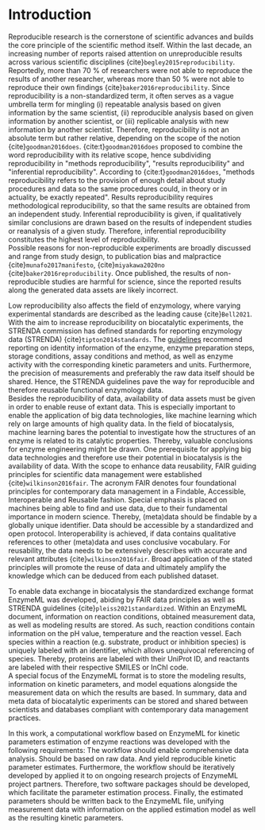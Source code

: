 # Introduction

Reproducible research is the cornerstone of scientific advances and builds the core principle of the scientific method itself. Within the last decade, an increasing number of reports raised attention on unreproducible results across various scientific disciplines {cite}`begley2015reproducibility`. Reportedly, more than 70 % of researchers were not able to reproduce the results of another researcher, whereas more than 50 % were not able to reproduce their own findings {cite}`baker2016reproducibility`.
Since reproducibility is a non-standardized term, it often serves as a vague umbrella term for mingling (i) repeatable analysis based on given information by the same scientist, (ii) reproducible analysis based on given information by another scientist, or (iii) replicable analysis with new information by another scientist.
Therefore, reproducibility is not an absolute term but rather relative, depending on the scope of the notion {cite}`goodman2016does`. {cite:t}`goodman2016does` proposed to combine the word reproducibility with its relative scope, hence subdividing reproducibility in "methods reproducibility", "results reproducibility" and "inferential reproducibility". According to {cite:t}`goodman2016does`, "methods reproducibility refers to the provision of enough detail about study procedures and data so the same procedures could, in theory or in actuality, be exactly repeated". Results reproducibility requires methodological reproducibility, so that the same results are obtained from an independent study. Inferential reproducibility is given, if qualitatively similar conclusions are drawn based on the results of independent studies or reanalysis of a given study. Therefore, inferential reproducibility constitutes the highest level of reproducibility.  
Possible reasons for non-reproducible experiments are broadly discussed and range from study design, to publication bias and malpractice {cite}`munafo2017manifesto`, {cite}`miyakawa2020no` {cite}`baker2016reproducibility`. Once published, the results of non-reproducible studies are harmful for science, since the reported results along the generated data assets are likely incorrect.

Low reproducibility also affects the field of enzymology, where varying experimental standards are described as the leading cause {cite}`Bell2021`. With the aim to increase reproducibility on biocatalytic experiments, the STRENDA commission has defined standards for reporting enzymology data (STRENDA) {cite}`tipton2014standards`. The [guidelines](https://www.beilstein-institut.de/en/projects/strenda/guidelines/) recommend reporting on identity information of the enzyme, enzyme preparation steps, storage conditions, assay conditions and method, as well as enzyme activity with the corresponding kinetic parameters and units. Furthermore, the precision of measurements and preferably the raw data itself should be shared. Hence, the STRENDA guidelines pave the way for reproducible and therefore reusable functional enzymology data.  
Besides the reproducibility of data, availability of data assets must be given in order to enable reuse of extant data. This is especially important to enable the application of big data technologies, like machine learning which rely on large amounts of high quality data. In the field of biocatalysis, machine learning bares the potential to investigate how the structures of an enzyme is related to its catalytic properties. Thereby, valuable conclusions for enzyme engineering might be drawn.
One prerequisite for applying big data technologies and therefore use their potential in biocatalysis is the availability of data. With the scope to enhance data reusability, FAIR guiding principles for scientific data management were established {cite}`wilkinson2016fair`. The acronym FAIR denotes four foundational principles for contemporary data management in a Findable, Accessible, Interoperable and Reusable fashion. Special emphasis is placed on machines being able to find and use data, due to their fundamental importance in modern science. Thereby, (meta)data should be findable by a globally unique identifier. Data should be accessible by a standardized and open protocol. Interoperability is achieved, if data contains qualitative references to other (meta)data and uses conclusive vocabulary. For reusability, the data needs to be extensively describes with accurate and relevant attributes {cite}`wilkinson2016fair`. Broad application of the stated principles will promote the reuse of data and ultimately amplify the knowledge which can be deduced from each published dataset.

To enable data exchange in biocatalysis the standardized exchange format EnzymeML was developed, abiding by FAIR data principles as well as STRENDA guidelines {cite}`pleiss2021standardized`. Within an EnzymeML document, information on reaction conditions, obtained measurement data, as well as modeling results are stored. As such, reaction conditions contain information on the pH value, temperature and the reaction vessel. Each species within a reaction (e.g. substrate, product or inhibition species) is uniquely labeled with an identifier, which allows unequivocal referencing of species. Thereby, proteins are labeled with their UniProt ID, and reactants are labeled with their respective SMILES or InChI code.  
A special focus of the EnzymeML format is to store the modeling results, information on kinetic parameters, and model equations alongside the measurement data on which the results are based. In summary, data and meta data of biocatalytic experiments can be stored and shared between scientists and databases compliant with contemporary data management practices.

In this work, a computational workflow based on EnzymeML for kinetic parameters estimation of enzyme reactions was developed with the following requirements: The workflow should enable comprehensive data analysis. Should be based on raw data. And yield reproducible kinetic parameter estimates. Furthermore, the workflow should be iteratively developed by applied it to on ongoing research projects of EnzymeML project partners. Therefore, two software packages should be developed, which facilitate the parameter estimation process. Finally, the estimated parameters should be written back to the EnzymeML file, unifying measurement data with information on the applied estimation model as well as the resulting kinetic parameters.
